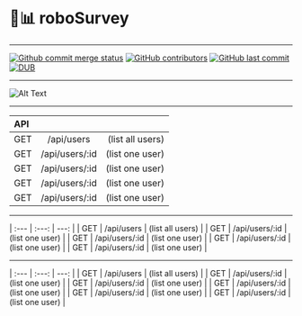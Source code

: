 # 🤖📊 roboSurvey
***
[![Github commit merge status](https://img.shields.io/github/commit-status/badges/shields/master/5d4ab86b1b5ddfb3c4a70a70bd19932c52603b8c.svg)](https://github.com/ofuen/roboSurvey)
[![GitHub contributors](https://img.shields.io/github/contributors/ofuen/roboSurvey.svg)](https://github.com/Dsalazar9/Project-2/)
[![GitHub last commit](https://img.shields.io/github/last-commit/ofuen/roboSurvey.svg)](https://github.com/Dsalazar9/Project-2/)
[![DUB](https://img.shields.io/dub/l/vibe-d.svg)](https://opensource.org/licenses/MIT)
***
![Alt Text](https://cdn.dribbble.com/users/37530/screenshots/2937858/drib_blink_bot.gif)

***
| API |  |  |
| :---         |     :---:      |          ---: |
| GET   | /api/users     | (list all users)    |
| GET     | /api/users/:id       | (list one user)      |
| GET     | /api/users/:id       | (list one user)      |
| GET     | /api/users/:id       | (list one user)      |
| GET     | /api/users/:id       | (list one user)      |
***
| :---         |     :---:      |          ---: |
| GET   | /api/users     | (list all users)    |
| GET     | /api/users/:id       | (list one user)      |
| GET     | /api/users/:id       | (list one user)      |
| GET     | /api/users/:id       | (list one user)      |
| GET     | /api/users/:id       | (list one user)      |
***
| :---         |     :---:      |          ---: |
| GET   | /api/users     | (list all users)    |
| GET     | /api/users/:id       | (list one user)      |
| GET     | /api/users/:id       | (list one user)      |
| GET     | /api/users/:id       | (list one user)      |
| GET     | /api/users/:id       | (list one user)      |
| GET     | /api/users/:id       | (list one user)      |
